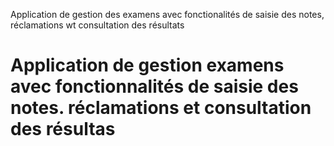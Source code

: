 Application de gestion des examens avec fonctionalités de saisie des notes, réclamations wt consultation des résultats
# Application de gestion examens avec fonctionnalités de saisie des notes. réclamations et consultation des résultas
